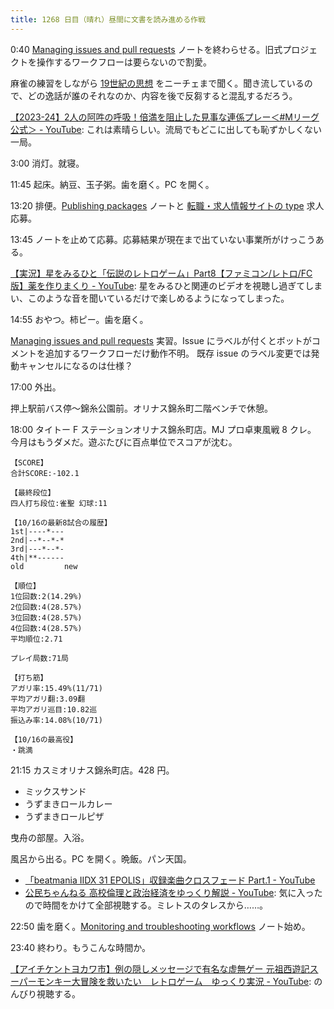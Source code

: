 ```yaml
---
title: 1268 日目（晴れ）昼間に文書を読み進める作戦
---
```


0:40 [Managing issues and pull requests](https://docs.github.com/en/actions/managing-issues-and-pull-requests)
ノートを終わらせる。旧式プロジェクトを操作するワークフローは要らないので割愛。

麻雀の練習をしながら [19世紀の思想](https://www.youtube.com/playlist?list=PLQQ1MCm9skfvkmlTceiexBIzjVaQzJUlz)
をニーチェまで聞く。聞き流しているので、どの逸話が誰のそれなのか、内容を後で反芻すると混乱するだろう。

[【2023-24】2人の阿吽の呼吸！倍満を阻止した見事な連係プレー＜#Mリーグ 公式＞ - YouTube](https://www.youtube.com/watch?v=aKv7_swHaq4):
これは素晴らしい。流局でもどこに出しても恥ずかしくない一局。

3:00 消灯。就寝。

11:45 起床。納豆、玉子粥。歯を磨く。PC を開く。

13:20 排便。[Publishing packages](https://docs.github.com/en/actions/publishing-packages)
ノートと [転職・求人情報サイトの type](https://type.jp/) 求人応募。

13:45 ノートを止めて応募。応募結果が現在まで出ていない事業所がけっこうある。

[【実況】星をみるひと「伝説のレトロゲーム」Part8【ファミコン/レトロ/FC版】薬を作りまくり - YouTube](https://www.youtube.com/watch?v=3jBeal12w9E):
星をみるひと関連のビデオを視聴し過ぎてしまい、このような音を聞いているだけで楽しめるようになってしまった。

14:55 おやつ。柿ピー。歯を磨く。

[Managing issues and pull requests](https://docs.github.com/en/actions/managing-issues-and-pull-requests)
実習。Issue にラベルが付くとボットがコメントを追加するワークフローだけ動作不明。
既存 issue のラベル変更では発動キャンセルになるのは仕様？

17:00 外出。

押上駅前バス停～錦糸公園前。オリナス錦糸町二階ベンチで休憩。

18:00 タイトー F ステーションオリナス錦糸町店。MJ プロ卓東風戦 8 クレ。
今月はもうダメだ。遊ぶたびに百点単位でスコアが沈む。

```text
【SCORE】
合計SCORE:-102.1

【最終段位】
四人打ち段位:雀聖 幻球:11

【10/16の最新8試合の履歴】
1st|----*---
2nd|--*--*-*
3rd|---*--*-
4th|**------
old         new

【順位】
1位回数:2(14.29%)
2位回数:4(28.57%)
3位回数:4(28.57%)
4位回数:4(28.57%)
平均順位:2.71

プレイ局数:71局

【打ち筋】
アガリ率:15.49%(11/71)
平均アガリ翻:3.09翻
平均アガリ巡目:10.82巡
振込み率:14.08%(10/71)

【10/16の最高役】
・跳満
```

21:15 カスミオリナス錦糸町店。428 円。

* ミックスサンド
* うずまきロールカレー
* うずまきロールピザ

曳舟の部屋。入浴。

風呂から出る。PC を開く。晩飯。パン天国。

* [「beatmania IIDX 31 EPOLIS」収録楽曲クロスフェード Part.1 - YouTube](https://www.youtube.com/watch?v=69uSA-4o50I)
* [公民ちゃんねる 高校倫理と政治経済をゆっくり解説 - YouTube](https://www.youtube.com/playlist?list=PLQQ1MCm9skfub1Dg6O4BOdQydI9IMy-Ih):
  気に入ったので時間をかけて全部視聴する。ミレトスのタレスから……。

22:50 歯を磨く。[Monitoring and troubleshooting workflows](https://docs.github.com/en/actions/monitoring-and-troubleshooting-workflows)
ノート始め。

23:40 終わり。もうこんな時間か。

[【アイチケントヨカワ市】例の隠しメッセージで有名な虚無ゲー 元祖西遊記スーパーモンキー大冒険を救いたい　レトロゲーム　ゆっくり実況 - YouTube](https://www.youtube.com/watch?v=r7Hd3RlAGTg):
のんびり視聴する。
